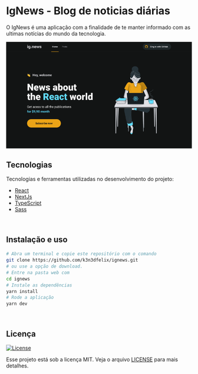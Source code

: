 # IgNews - Blog de noticias diárias
O IgNews é uma aplicação com a finalidade de te manter informado com as ultimas notícias do mundo da tecnologia.

<img src="https://github.com/k3n3dfelix/ignews/blob/main/screens/home.PNG" />

## Tecnologias

Tecnologias e ferramentas utilizadas no desenvolvimento do projeto:

- [React](https://reactjs.org/)
- [NextJs](https://nextjs.org/)
- [TypeScript](https://www.typescriptlang.org/)
- [Sass](https://sass-lang.com/)

<br>

## Instalação e uso

```bash
# Abra um terminal e copie este repositório com o comando
git clone https://github.com/k3n3dfelix/ignews.git
# ou use a opção de download.
# Entre na pasta web com 
cd ignews
# Instale as dependências
yarn install
# Rode a aplicação
yarn dev
```

<br>

## Licença
<a href="https://opensource.org/licenses/MIT">
    <img alt="License" src="https://img.shields.io/badge/license-MIT-ff512f?style=flat-square">
</a>

<br>

Esse projeto está sob a licença MIT. Veja o arquivo [LICENSE](/LICENSE) para mais detalhes.

